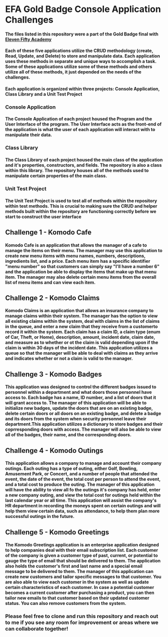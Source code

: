 # EFA Gold Badge Console Application Challenges

#### The files listed in this repository were a part of the Gold Badge final with [Eleven Fifty Academy](https://www.elevenfifty.org/)

#### Each of these five applications utilize the CRUD methodology (create, Read, Update, and Delete) to store and manipulate data. Each application uses these methods in separate and unique ways to accomplish a task. Some of these applications utilize some of these methods and others utilize all of these methods, it just depended on the needs of the challenges. 

#### Each application is organized within three projects: __Console Application__, __Class Library__ and a __Unit Test Project__

### Console Application

#### The Console Application of each project housed the Program and the User Interface of the program. The User Interface acts as the front-end of the application is what the user of each application will interact with to manipulate their data. 

### Class Library

#### The Class Library of each project housed the main class of the application and it's properties, constructors, and fields. The repository is also a class within this library. The repository houses all of the methods used to manipulate certain properties of the main class.

### Unit Test Project

#### The Unit Test Project is used to test all of methods within the repository within test methods. This is crucial to making sure the CRUD and helper methods built within the repository are functioning correctly before we start to construct the user interface

## Challenge 1 - Komodo Cafe

#### Komodo Cafe is an application that allows the manager of a cafe to manage the items on their menu. The manager may use this application to create new menu items with menu names, numbers, descriptions, ingredients list, and a price. Each menu item has a specific identifier "menu number" so that customers can simply say "I'll have a number 6" and the application be able to display the items that make up that menu item. The manager may also delete certain menu items from the overall list of menu items and can view each item.

## Challenge 2 - Komodo Claims

#### Komodo Claims is an application that allows an insurance company to manage claims within their system. The manager has the option to view all existing claims within the system, deal with claims in the list of claims in the queue, and enter a new claim that they receive from a customerto record it within the system. Each claim has a claim ID, a claim type (enum of Car, Theft, or Home), description, amount, incident date, claim date, and measure as to whether or ot the claim is valid depending upon if the claim is within 30 days of the incident date. This application utilizes a queue so that the manager will be able to deal with claims as they arrive and indicates whether or not a claim is valid to the manager. 

## Challenge 3 - Komodo Badges

#### This application was designed to control the different badges issued to personnel within a department and what doors those personnel have access to. Each badge has a name, ID number, and a list of doors that it will grant access to. The manager of this application will be able to initialize new badges, update the doors that are on an existing badge, delete certain doors or all doors on an existing badge, and delete a badge and its doors from the system when security personnel leave their department.This application utilizes a dictionary to store badges and their coprresponding doors with access. The manager will also be able to view all of the badges, their name, and the corresponding doors. 

## Challenge 4 - Komodo Outings

#### This application allows a company to manage and account their company outings. Each outing has a type of outing, either Golf, Bowling, Amusement Park, or Concert, and a number of people that attended the event, the date of the event, the total cost per person to attend the event, and a total cost to produce the outing. The manager of this application will have the ability to view all fo the outings it's company has held, enter a new company outing, and view the total cost for outings held within the last calendar year or all time. This application will assist the company's HR department in recording the moneys spent on certain outings and will help them view certain data, such as attendance, to help them plan more successful outings in the future.

## Challenge 5 - Komodo Greetings

#### The Komodo Greetings application is an enterprise application designed to help companies deal with their email subscription list. Each customer of the company is given a customer type of past, current, or potential to gauge the type of email that should be delivered to them. The application also holds the customer's first and last name and a special email message to be delivered to them. The manager of this application can create new customers and tailor specific messages to that customer. You are also able to view each customer in the system as well as update certain characteristics of each customer. In case a potential customer becomes a current customer after purchasing a product, you can then tailor new emails to that customer based on their updated customer status. You can also remove customers from the system.

### Please feel free to clone and run this repository and reach out to me if you see any room for improvement or areas where we can collaborate together! 
